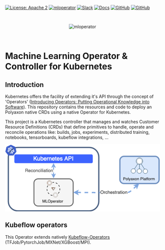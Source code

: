 [![License: Apache 2](https://img.shields.io/badge/License-apache2-green.svg)](LICENSE)
[![mloperator](https://github.com/polyaxon/mloperator/actions/workflows/tests.yml/badge.svg)](https://github.com/polyaxon/mloperator/actions/workflows/tests.yml)
[![Slack](https://img.shields.io/badge/chat-on%20slack-aadada.svg?logo=slack&longCache=true)](https://polyaxon.com/slack/)
[![Docs](https://img.shields.io/badge/docs-stable-brightgreen.svg?style=flat)](https://polyaxon.com/docs/)
[![GitHub](https://img.shields.io/badge/issue_tracker-github-blue?logo=github)](https://github.com/polyaxon/polyaxon/issues)
[![GitHub](https://img.shields.io/badge/roadmap-github-blue?logo=github)](https://github.com/polyaxon/polyaxon/milestones)

<br>
<p align="center">
  <p align="center">
    <img src="https://raw.githubusercontent.com/polyaxon/polyaxon/master/artifacts/packages/mloperator.svg" alt="mloperator" height="120">
  </p>
</p>
<br>

# Machine Learning Operator & Controller for Kubernetes

## Introduction

Kubernetes offers the facility of extending it's API through the concept of 'Operators' ([Introducing Operators: Putting Operational Knowledge into Software](https://coreos.com/blog/introducing-operators.html)). This repository contains the resources and code to deploy an Polyaxon native CRDs using a native Operator for Kubernetes.

This project is a Kubernetes controller that manages and watches Customer Resource Definitions (CRDs) that define primitives to handle, operate and reconcile operations like: builds, jobs, experiments, distributed training, notebooks, tensorboards, kubeflow integrations, ...

![MLOperator Architecture](./artifacts/MLOperator-architecture.png)

## Kubeflow operators

This Operator extends natively [Kubeflow-Operators](https://github.com/polyaxon/training-operator) (TFJob/PytorchJob/MXNet/XGBoost/MPI).
